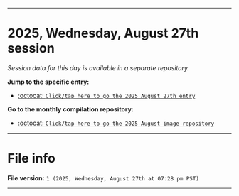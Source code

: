 
***

# 2025, Wednesday, August 27th session

_Session data for this day is available in a separate repository._

**Jump to the specific entry:**

- [:octocat: `Click/tap here to go the 2025 August 27th entry`](https://github.com/seanpm2001/SeansLifeArchive_Images_MotorWorld_CarFactory_Y2025_V8/tree/SeansLifeArchive_Images_MotorWorld_CarFactory_Y2025_V8_Main-dev/2025/08_August/27/)

**Go to the monthly compilation repository:**

- [:octocat: `Click/tap here to go the 2025 August image repository`](https://github.com/seanpm2001/SeansLifeArchive_Images_MotorWorld_CarFactory_Y2025_V8/)

***

# File info

**File version:** `1 (2025, Wednesday, August 27th at 07:28 pm PST)`

***
